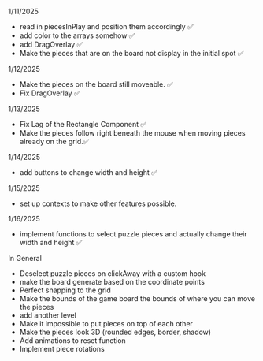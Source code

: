 1/11/2025

- read in piecesInPlay and position them accordingly ✅
- add color to the arrays somehow ✅
- add DragOverlay ✅
- Make the pieces that are on the board not display in the initial spot ✅

1/12/2025

- Make the pieces on the board still moveable. ✅
- Fix DragOverlay ✅

1/13/2025

- Fix Lag of the Rectangle Component ✅
- Make the pieces follow right beneath the mouse when moving pieces already on the grid.✅

1/14/2025

- add buttons to change width and height ✅

1/15/2025

- set up contexts to make other features possible.

1/16/2025

- implement functions to select puzzle pieces and actually change their width and height ✅

In General

- Deselect puzzle pieces on clickAway with a custom hook
- make the board generate based on the coordinate points
- Perfect snapping to the grid
- Make the bounds of the game board the bounds of where you can move the pieces
- add another level
- Make it impossible to put pieces on top of each other
- Make the pieces look 3D (rounded edges, border, shadow)
- Add animations to reset function
- Implement piece rotations
